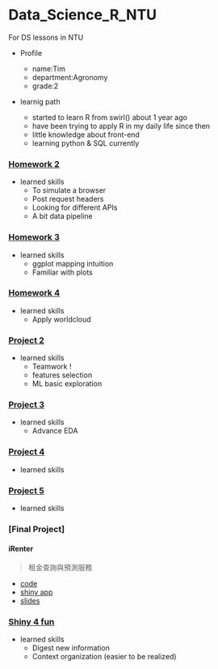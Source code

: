 # Data_Science_R_NTU
For DS lessons in NTU
* Profile
    * name:Tim
    * department:Agronomy
    * grade:2

* learnig path
    * started to learn R from swirl() about 1 year ago
    * have been trying to apply R in my daily life since then
    * little knowledge about front-end
    * learning python & SQL currently

### [Homework 2](https://github.com/TimAgro/Data_Science_R_NTU/tree/master/shopee_crawler)
* learned skills
    * To simulate a browser
    * Post request headers 
    * Looking for different APIs
    * A bit data pipeline

### [Homework 3](https://github.com/TimAgro/Data_Science_R_NTU/tree/master/Visaulization%20examples)
* learned skills
    * ggplot mapping intuition
    * Familiar with plots

### [Homework 4](https://github.com/TimAgro/Data_Science_R_NTU/tree/master/shopee_crawler)
* learned skills
    * Apply worldcloud 

### [Project 2](https://github.com/TimAgro/Data_Science_R_NTU/tree/master/project2)
* learned skills
    * Teamwork !
    * features selection
    * ML basic exploration

### [Project 3](https://github.com/TimAgro/Data_Science_R_NTU/tree/master/project3)
* learned skills
    * Advance EDA

### [Project 4](https://github.com/TimAgro/Data_Science_R_NTU/tree/master/project4)
* learned skills

### [Project 5](https://howardchao.github.io/CSX_RProject_Spring_2018/Project_5/Neural_netwok_number_dectector.html)
* learned skills

### [Final Project]
#### iRenter
> 租金查詢與預測服務

* [code](https://github.com/TimAgro/Data_Science_R_NTU/tree/master/final)
* [shiny app](https://github.com/TimAgro/Data_Science_R_NTU/tree/master/shiny_app)
* [slides](https://docs.google.com/presentation/d/1nTlpXo0qPRBFUgiU1lf091g9LrFky60iWtdugIe8ngk/edit#slide=id.g3c74a6f8a0_2_5)

### [Shiny 4 fun](https://github.com/TimAgro/Data_Science_R_NTU/tree/master/Shiny)
* learned skills
    * Digest new information
    * Context organization (easier to be realized)